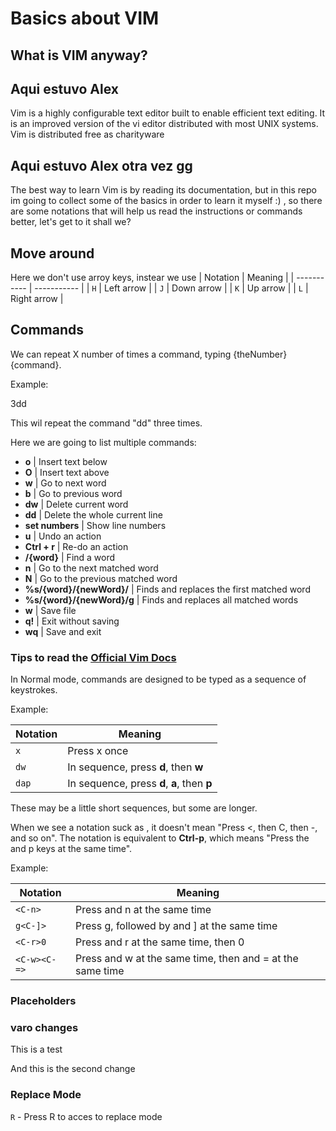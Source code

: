 # Basics about VIM

## What is VIM anyway?
## Aqui estuvo Alex
Vim is a highly configurable text editor built to enable efficient text editing.
It is an improved version of the vi editor distributed with most UNIX systems. Vim is distributed free as charityware

## Aqui estuvo Alex otra vez gg

The best way to learn Vim is by reading its documentation, but in this repo im going to collect some
of the basics in order to learn it myself :) , so there are some notations that will help us read the
instructions or commands better, let's get to it shall we?

## Move around
Here we don't use arroy keys, instear we use 
| Notation      | Meaning |
| ----------- | ----------- |
| `H`      | Left arrow       |
| `J`   | Down arrow        |
| `K`   | Up arrow       |
| `L`   | Right arrow       |

## Commands

We can repeat X number of times a command, typing {theNumber}{command}.

Example:

3dd

This wil repeat the command "dd" three times.

Here we are going to list multiple commands:

- **o** | Insert text below
- **O** | Insert text above
- **w** | Go to next word
- **b** | Go to previous word
- **dw** | Delete current word
- **dd** | Delete the whole current line
- **set numbers** | Show line numbers 
- **u** | Undo an action
- **Ctrl + r** | Re-do an action
- **/{word}** | Find a word
- **n** | Go to the next matched word
- **N** | Go to the previous matched word
- **%s/{word}/{newWord}/** | Finds and replaces the first matched word
- **%s/{word}/{newWord}/g** | Finds and replaces all matched words
- **w** | Save file
- **q!** | Exit without saving
- **wq** | Save and exit


### Tips to read the [Official Vim Docs](http://vimdoc.sourceforge.net/index.php)

In Normal mode, commands are designed to be typed as a sequence of keystrokes. 

Example: 

| Notation      | Meaning |
| ----------- | ----------- |
| `x`      | Press x once       |
| `dw`   | In sequence, press **d**, then **w**        |
| `dap`   | In sequence, press **d**, **a**, then **p**        |

These may be a little short sequences, but some are longer.

When we see a notation suck as **<C-p>**, it doesn't mean "Press <, then C, then -, and so on". The **<C-p>** notation
is equivalent to **Ctrl-p**, which means "Press the <Ctrl> and p keys at the same time".

Example:

| Notation      | Meaning |
| ----------- | ----------- |
| `<C-n>`      | Press <Ctrl> and n at the same time       |
| `g<C-]>`   | Press g, followed by <Ctrl> and ] at the same time        |
| `<C-r>0`   | Press <Ctrl> and r at the same time, then 0        |
| `<C-w><C-=>`   | Press <Ctrl> and w at the same time, then <Ctrl> and = at the same time        |

### Placeholders

<!--Some commands must be followed by a particular kind of keystroke. while other commands can be followed by any key on the keyboard.-->

<!--Example:-->

<!--| Notation      | Meaning |-->
<!--| ----------- | ----------- |-->
<!--| `f{char}`    | Press f, followedd by any other character       |-->
<!--|`'{a-z}`  | Press ', followed by any lowercase letter        |-->
<!--| `m{a-zA-Z}`   | Press m, followed by any lowercase or uppercase letter        |-->
<!--| `d{motion}`   | Press d, followed by any motion command        |-->
<!--| `<C-r>{register}`   | Press <Ctrl> and r at the same time, followed by the address of a register |-->

<!--Some keys are called by name, some examples are:-->

### varo changes
This is a test

And this is the second change

<!--| Notation      | Meaning |-->
<!--| ----------- | ----------- |-->
<!--| `<Esc>`    | Press the Escape key       |-->
<!--| `<CR>`  | Press the carriage return key (also known as <Enter>        |-->
<!--| `<Ctrl>`   | Press the Control key        |-->
<!--| `<Tab>`	   | Press the Tab key       |-->
<!--| `<Shift>`   | Press the Shift key |-->
<!--| `<S-Tab>`   | Press the <Shift> and <Tab> keys at the same time |-->
<!--| `<Up>`   | Press the up arrow key |-->
<!--| `<Down>`   | Press the down arrow key |-->

### Replace Mode

`R` - Press R to acces to replace mode 

